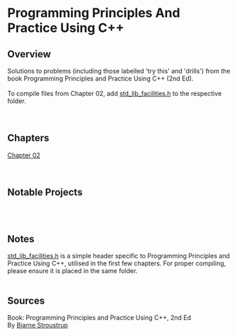 # Programming Principles And Practice Using C++

## Overview
Solutions to problems (including those labelled 'try this' and 'drills') from the book Programming Principles and Practice Using C++ (2nd Ed).<br><br>
To compile files from Chapter 02, add [std_lib_facilities.h](https://github.com/AllyOMara/PPP-CPP/tree/main/Libraries) to the respective folder.<br>
<br><br>

## Chapters
[Chapter 02](https://github.com/AllyOMara/PPP-CPP/tree/main/Chapters/Ch_02)<br>
<br><br>

## Notable Projects
<br><br>

## Notes
[std_lib_facilities.h](https://github.com/AllyOMara/PPP-CPP/tree/main/Libraries) is a simple header specific to Programming Principles and Practice Using C++, utilised in the first few chapters. For proper compiling, please ensure it is placed in the same folder.
<br><br>

## Sources
Book: Programming Principles and Practice Using C++, 2nd Ed<br>
By [Bjarne Stroustrup](https://www.stroustrup.com/)

